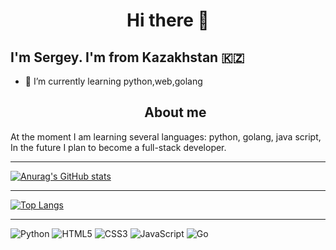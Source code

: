 <h1 align="center"> Hi there 👋</h1>

## I'm Sergey. I'm from Kazakhstan 🇰🇿


- 🌱 I’m currently learning python,web,golang 

  <h2 align="center">About me</h2>

<p>
 At the moment I am learning several languages: python, golang, java script, In the future I plan to become a full-stack developer.
</p>

---


[![Anurag's GitHub stats](https://github-readme-stats.vercel.app/api?username=shotni4k)](https://github.com/anuraghazra/github-readme-stats)

---

[![Top Langs](https://github-readme-stats.vercel.app/api/top-langs/?username=shotni4k)](https://github.com/anuraghazra/github-readme-stats)

---
![Python](https://img.shields.io/badge/python-3670A0?style=for-the-badge&logo=python&logoColor=ffdd54)
![HTML5](https://img.shields.io/badge/html5-%23E34F26.svg?style=for-the-badge&logo=html5&logoColor=white)
![CSS3](https://img.shields.io/badge/css3-%231572B6.svg?style=for-the-badge&logo=css3&logoColor=white)
![JavaScript](https://img.shields.io/badge/javascript-%23323330.svg?style=for-the-badge&logo=javascript&logoColor=%23F7DF1E)
![Go](https://img.shields.io/badge/go-%2300ADD8.svg?style=for-the-badge&logo=go&logoColor=white)
